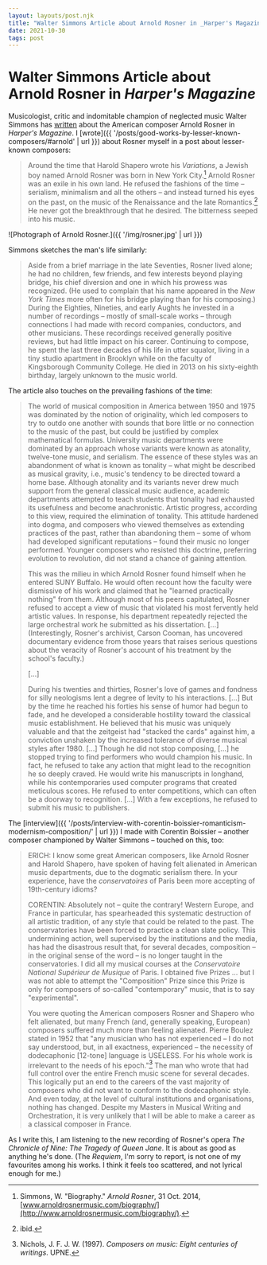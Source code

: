 ```yaml
---
layout: layouts/post.njk
title: "Walter Simmons Article about Arnold Rosner in _Harper's Magazine_"
date: 2021-10-30
tags: post
---
```


# Walter Simmons Article about Arnold Rosner in _Harper's Magazine_

Musicologist, critic and indomitable champion of neglected music Walter Simmons has [written](https://archive.is/20210729125355/https://harpers.org/archive/2021/06/arnold-rosner-requiem-op-59/) about the American composer Arnold Rosner in _Harper's Magazine_. I [wrote]({{ '/posts/good-works-by-lesser-known-composers/#arnold' | url }}) about Rosner myself in a post about lesser-known composers:

> Around the time that Harold Shapero wrote his _Variations_, a Jewish boy named Arnold Rosner was born in New York City.[^1] Arnold Rosner was an exile in his own land. He refused the fashions of the time – serialism, minimalism and all the others – and instead turned his eyes on the past, on the music of the Renaissance and the late Romantics.[^2] He never got the breakthrough that he desired. The bitterness seeped into his music.

![Photograph of Arnold Rosner.]({{ '/img/rosner.jpg' | url }})

Simmons sketches the man's life similarly:

> Aside from a brief marriage in the late Seventies, Rosner lived alone; he had no children, few friends, and few interests beyond playing bridge, his chief diversion and one in which his prowess was recognized. (He used to complain that his name appeared in the _New York Times_ more often for his bridge playing than for his composing.) During the Eighties, Nineties, and early Aughts he invested in a number of recordings – mostly of small-scale works – through connections I had made with record companies, conductors, and other musicians. These recordings received generally positive reviews, but had little impact on his career. Continuing to compose, he spent the last three decades of his life in utter squalor, living in a tiny studio apartment in Brooklyn while on the faculty of Kingsborough Community College. He died in 2013 on his sixty-eighth birthday, largely unknown to the music world.

The article also touches on the prevailing fashions of the time:

> The world of musical composition in America between 1950 and 1975 was dominated by the notion of originality, which led composers to try to outdo one another with sounds that bore little or no connection to the music of the past, but could be justified by complex mathematical formulas. University music departments were dominated by an approach whose variants were known as atonality, twelve-tone music, and serialism. The essence of these styles was an abandonment of what is known as tonality – what might be described as musical gravity, i.e., music's tendency to be directed toward a home base. Although atonality and its variants never drew much support from the general classical music audience, academic departments attempted to teach students that tonality had exhausted its usefulness and become anachronistic. Artistic progress, according to this view, required the elimination of tonality. This attitude hardened into dogma, and composers who viewed themselves as extending practices of the past, rather than abandoning them – some of whom had developed significant reputations – found their music no longer performed. Younger composers who resisted this doctrine, preferring evolution to revolution, did not stand a chance of gaining attention.
>
> This was the milieu in which Arnold Rosner found himself when he entered SUNY Buffalo. He would often recount how the faculty were dismissive of his work and claimed that he "learned practically nothing" from them. Although most of his peers capitulated, Rosner refused to accept a view of music that violated his most fervently held artistic values. In response, his department repeatedly rejected the large orchestral work he submitted as his dissertation. [...] (Interestingly, Rosner's archivist, Carson Cooman, has uncovered documentary evidence from those years that raises serious questions about the veracity of Rosner's account of his treatment by the school's faculty.)
>
> [...]
>
> During his twenties and thirties, Rosner's love of games and fondness for silly neologisms lent a degree of levity to his interactions. [...] But by the time he reached his forties his sense of humor had begun to fade, and he developed a considerable hostility toward the classical music establishment. He believed that his music was uniquely valuable and that the zeitgeist had "stacked the cards" against him, a conviction unshaken by the increased tolerance of diverse musical styles after 1980. [...] Though he did not stop composing, [...] he stopped trying to find performers who would champion his music. In fact, he refused to take any action that might lead to the recognition he so deeply craved. He would write his manuscripts in longhand, while his contemporaries used computer programs that created meticulous scores. He refused to enter competitions, which can often be a doorway to recognition. [...] With a few exceptions, he refused to submit his music to publishers.

The [interview]({{ '/posts/interview-with-corentin-boissier-romanticism-modernism-composition/' | url }}) I made with Corentin Boissier – another composer championed by Walter Simmons – touched on this, too:

> ERICH: I know some great American composers, like Arnold Rosner and Harold Shapero, have spoken of having felt alienated in American music departments, due to the dogmatic serialism there. In your experience, have the _conservatoires_ of Paris been more accepting of 19th-century idioms?
>
> CORENTIN: Absolutely not – quite the contrary! Western Europe, and France in particular, has spearheaded this systematic destruction of all artistic tradition, of any style that could be related to the past. The conservatories have been forced to practice a clean slate policy. This undermining action, well supervised by the institutions and the media, has had the disastrous result that, for several decades, composition – in the original sense of the word – is no longer taught in the conservatories. I did all my musical courses at the _Conservatoire National Supérieur de Musique_ of Paris. I obtained five Prizes ... but I was not able to attempt the "Composition" Prize since this Prize is only for composers of so-called "contemporary" music, that is to say "experimental".
>
> You were quoting the American composers Rosner and Shapero who felt alienated, but many French (and, generally speaking, European) composers suffered much more than feeling alienated. Pierre Boulez stated in 1952 that "any musician who has not experienced – I do not say understood, but, in all exactness, experienced – the necessity of dodecaphonic [12-tone] language is USELESS. For his whole work is irrelevant to the needs of his epoch."[^3] The man who wrote that had full control over the entire French music scene for several decades. This logically put an end to the careers of the vast majority of composers who did not want to conform to the dodecaphonic style. And even today, at the level of cultural institutions and organisations, nothing has changed. Despite my Masters in Musical Writing and Orchestration, it is very unlikely that I will be able to make a career as a classical composer in France.

As I write this, I am listening to the new recording of Rosner's opera _The Chronicle of Nine: The Tragedy of Queen Jane_. It is about as good as anything he's done. (The _Requiem_, I'm sorry to report, is not one of my favourites among his works. I think it feels too scattered, and not lyrical enough for me.)

[^1]: Simmons, W. "Biography." _Arnold Rosner_, 31 Oct. 2014, [www.arnoldrosnermusic.com/biography/](http://www.arnoldrosnermusic.com/biography/).
[^2]: ibid.
[^3]: Nichols, J. F. J. W. (1997). _Composers on music: Eight centuries of writings_. UPNE.
